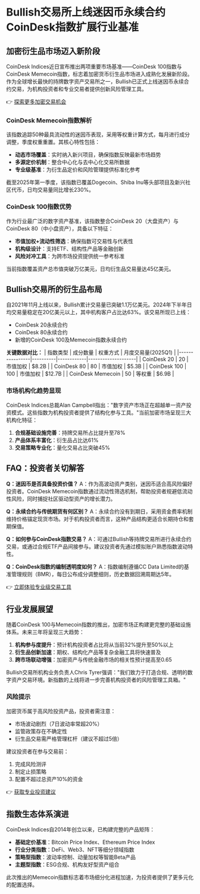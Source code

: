# Bullish交易所上线迷因币永续合约 CoinDesk指数扩展行业基准

## 加密衍生品市场迈入新阶段

CoinDesk Indices近日宣布推出两项重要市场基准——CoinDesk 100指数与CoinDesk Memecoin指数，标志着加密货币衍生品市场进入成熟化发展新阶段。作为全球增长最快的持牌数字资产交易所之一，Bullish已正式上线迷因币永续合约交易，为机构投资者和专业交易者提供创新风险管理工具。

👉 [探索更多加密交易机会](https://bit.ly/okx_welcome)

### CoinDesk Memecoin指数解析

该指数追踪50种最具流动性的迷因币表现，采用等权重计算方式，每月进行成分调整，季度权重重置。其核心特性包括：
- **动态市场覆盖**：实时纳入新兴项目，确保指数反映最新市场趋势
- **多源定价机制**：整合中心化与去中心化交易所数据
- **专业级基准**：为衍生品定价和风险管理提供标准化参考

截至2025年第一季度，该指数已覆盖Dogecoin、Shiba Inu等头部项目及新兴社区代币，日均交易量同比增长230%。

### CoinDesk 100指数优势

作为行业最广泛的数字资产基准，该指数整合CoinDesk 20（大盘资产）与CoinDesk 80（中小盘资产），具备以下特征：
- **市值加权+流动性筛选**：确保指数可交易性与代表性
- **机构级设计**：支持ETF、结构性产品等金融创新
- **风险对冲工具**：为跨市场投资提供统一参考标准

当前指数覆盖资产总市值突破万亿美元，日均衍生品交易量达45亿美元。

## Bullish交易所的衍生品布局

自2021年11月上线以来，Bullish累计交易量已突破1.1万亿美元。2024年下半年日均交易量稳定在20亿美元以上，其中机构客户占比达63%。该交易所现已上线：
- CoinDesk 20永续合约
- CoinDesk 80永续合约
- 新增的CoinDesk 100及Memecoin指数永续合约

**关键数据对比：**
| 指数类型        | 成分数量 | 权重方式    | 月度交易量(2025Q1) |
|----------------|----------|------------|--------------------|
| CoinDesk 20    | 20       | 市值加权   | $8.2B             |
| CoinDesk 80    | 80       | 市值加权   | $5.3B             |
| CoinDesk 100   | 100      | 市值加权   | $12.7B            |
| CoinDesk Memecoin | 50     | 等权重     | $6.9B             |

### 市场机构化趋势显现

CoinDesk Indices总裁Alan Campbell指出："数字资产市场正在超越单一资产投资模式。这些指数为机构投资者提供了结构化参与工具。"当前加密市场呈现三大机构化特征：
1. **合规基础设施完善**：持牌交易所占比提升至78%
2. **产品体系丰富化**：衍生品占比达61%
3. **交易策略专业化**：量化交易占比突破45%

## FAQ：投资者关切解答

**Q：迷因币是否具备投资价值？**
A：作为高波动资产类别，迷因币适合高风险偏好投资者。CoinDesk Memecoin指数通过流动性筛选机制，帮助投资者规避低流动性风险，同时捕捉社区驱动型资产的增长潜力。

**Q：永续合约与传统期货有何区别？**
A：永续合约没有到期日，采用资金费率机制维持价格锚定现货市场。对于机构投资者而言，这种产品结构更适合长期持仓和套期保值。

**Q：如何参与CoinDesk指数交易？**
A：可通过Bullish等持牌交易所进行永续合约交易，或通过合规ETF产品间接参与。建议投资者先通过模拟账户熟悉指数波动特性。

**Q：CoinDesk指数的编制透明度如何？**
A：指数编制遵循CC Data Limited的基准管理规则（BMR），每日公布成分调整细则，历史数据回溯周期达5年。

👉 [立即体验专业级交易工具](https://bit.ly/okx_welcome)

## 行业发展展望

随着CoinDesk 100与Memecoin指数的推出，加密市场正构建更完整的基础设施体系。未来三年将呈现三大趋势：
1. **机构参与度提升**：预计机构投资者占比将从当前32%提升至50%以上
2. **衍生品创新加速**：期权、结构化产品等复杂金融工具将快速普及
3. **跨市场联动增强**：加密资产与传统金融市场的相关性预计提高至0.65

Bullish交易所机构业务负责人Chris Tyrer强调："我们致力于打造合规、透明的数字资产交易环境。新指数的上线将进一步完善机构投资者的风险管理工具箱。"

### 风险提示

加密货币属于高风险投资产品，投资者需注意：
- 市场波动剧烈（7日波动率常超20%）
- 监管政策存在不确定性
- 衍生品交易需严格管理杠杆（建议不超过5倍）

建议投资者在参与交易前：
1. 完成风险测评
2. 制定止损策略
3. 配置不超过总资产10%的资金

👉 [获取专业投资建议](https://bit.ly/okx_welcome)

## 指数生态体系演进

CoinDesk Indices自2014年创立以来，已构建完整的产品矩阵：
- **基础定价基准**：Bitcoin Price Index、Ethereum Price Index
- **行业分类指数**：DeFi、Web3、NFT等细分领域指数
- **策略型指数**：波动率控制、动量加权等智能Beta产品
- **主题型指数**：ESG合规、机构友好型资产组合

此次推出的Memecoin指数标志着市场细分化进程加速，为投资者提供了更多元化的配置选择。